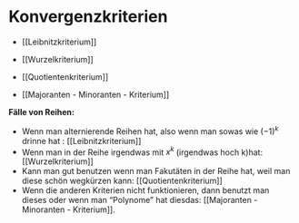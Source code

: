 # Konvergenzkriterien

- [[Leibnitzkriterium]]

- [[Wurzelkriterium]]

- [[Quotientenkriterium]]

- [[Majoranten - Minoranten - Kriterium]]

**Fälle von Reihen:**
- Wenn man alternierende Reihen hat, also wenn man sowas wie $(-1)^k$ drinne hat : [[Leibnitzkriterium]]	
- Wenn man in der Reihe irgendwas mit $x^k$ (irgendwas hoch k)hat: [[Wurzelkriterium]]
- Kann man gut benutzen wenn man Fakutäten in der Reihe hat, weil man diese schön wegkürzen kann: [[Quotientenkriterium]]
- Wenn die anderen Kriterien nicht funktionieren, dann benutzt man dieses oder wenn man “Polynome” hat diesdas: [[Majoranten - Minoranten - Kriterium]].




	